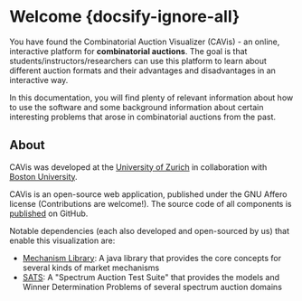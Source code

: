 # Welcome {docsify-ignore-all}

You have found the Combinatorial Auction Visualizer (CAVis) - an online, interactive platform for **combinatorial auctions**. The goal is that students/instructors/researchers can use this platform to learn about different auction formats and their advantages and disadvantages in an interactive way.

In this documentation, you will find plenty of relevant information about how to use the software and some background information about certain interesting problems that arose in combinatorial auctions from the past.

## About

CAVis was developed at the [University of Zurich](https://www.uzh.ch/) in collaboration with [Boston University](https://www.bu.edu/).

CAVis is an open-source web application, published under the GNU Affero license (Contributions are welcome!).
The source code of all components is [published](https://github.com/marketdesignresearch/) on GitHub.

Notable dependencies (each also developed and open-sourced by us) that enable this visualization are:

- [Mechanism Library](https://github.com/marketdesignresearch/mechlib/): A java library that provides the core concepts for several kinds of market mechanisms
- [SATS](http://spectrumauctions.org/): A "Spectrum Auction Test Suite" that provides the models and Winner Determination Problems of several spectrum auction domains
